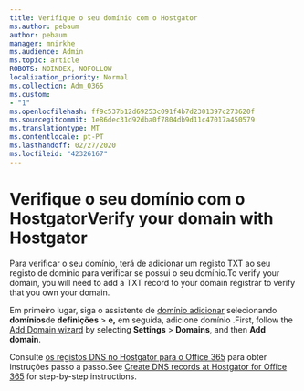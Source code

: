 ```yaml
---
title: Verifique o seu domínio com o Hostgator
ms.author: pebaum
author: pebaum
manager: mnirkhe
ms.audience: Admin
ms.topic: article
ROBOTS: NOINDEX, NOFOLLOW
localization_priority: Normal
ms.collection: Adm_O365
ms.custom:
- "1"
ms.openlocfilehash: ff9c537b12d69253c091f4b7d2301397c273620f
ms.sourcegitcommit: 1e86dec31d92dba0f7804db9d11c47017a450579
ms.translationtype: MT
ms.contentlocale: pt-PT
ms.lasthandoff: 02/27/2020
ms.locfileid: "42326167"
---
```

# <a name="verify-your-domain-with-hostgator"></a><span data-ttu-id="da011-102">Verifique o seu domínio com o Hostgator</span><span class="sxs-lookup"><span data-stu-id="da011-102">Verify your domain with Hostgator</span></span>

<span data-ttu-id="da011-103">Para verificar o seu domínio, terá de adicionar um registo TXT ao seu registo de domínio para verificar se possui o seu domínio.</span><span class="sxs-lookup"><span data-stu-id="da011-103">To verify your domain, you will need to add a TXT record to your domain registrar to verify that you own your domain.</span></span> 

<span data-ttu-id="da011-104">Em primeiro lugar, siga o assistente de [domínio adicionar](https://portal.office.com/adminportal/home#/Domains) selecionando **domínios**de **definições** \> **e,** em seguida, adicione domínio .</span><span class="sxs-lookup"><span data-stu-id="da011-104">First, follow the [Add Domain wizard](https://portal.office.com/adminportal/home#/Domains) by selecting **Settings** \> **Domains**, and then **Add domain**.</span></span>
  
<span data-ttu-id="da011-105">Consulte [os registos DNS no Hostgator para o Office 365](https://docs.microsoft.com/microsoft-365/admin/dns/create-dns-records-at-hostgator) para obter instruções passo a passo.</span><span class="sxs-lookup"><span data-stu-id="da011-105">See [Create DNS records at Hostgator for Office 365](https://docs.microsoft.com/microsoft-365/admin/dns/create-dns-records-at-hostgator) for step-by-step instructions.</span></span>